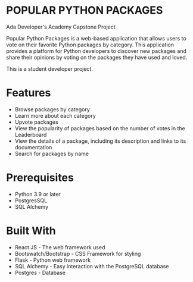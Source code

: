 # POPULAR PYTHON PACKAGES

Ada Developer's Academy Capstone Project

Popular Python Packages is a web-based application that allows users to vote on their favorite Python packages by category. This application provides a platform for Python developers to discover new packages and share their opinions by voting on the packages they have used and loved. 

This is a student developer project.

# Features
* Browse packages by category
* Learn more about each category
* Upvote packages
* View the popularity of packages based on the number of votes in the Leaderboard
* View the details of a package, including its description and links to its documentation
* Search for packages by name

# Prerequisites
* Python 3.9 or later
* PostgresSQL
* SQL Alchemy

# Built With
* React JS - The web framework used
* Bootswatch/Bootstrap - CSS Framework for styling
* Flask - Python web framework 
* SQL Alchemy - Easy interaction with the PostgreSQL database
* Postgres - Database
